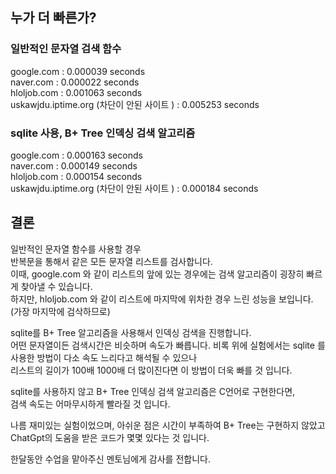 ## 누가 더 빠른가?
   
### 일반적인 문자열 검색 함수
google.com : 0.000039 seconds  
naver.com : 0.000022 seconds  
hloljob.com : 0.001063 seconds   
uskawjdu.iptime.org (차단이 안된 사이트 ) : 0.005253 seconds   
    
### sqlite 사용, B+ Tree 인덱싱 검색 알고리즘
google.com : 0.000163 seconds   
naver.com : 0.000149 seconds   
hloljob.com : 0.000154 seconds   
uskawjdu.iptime.org (차단이 안된 사이트 ) : 0.000184 seconds   
  
## 결론  
일반적인 문자열 함수를 사용할 경우  
반복문을 통해서 같은 모든 문자열 리스트를 검사합니다.  
이때, google.com 와 같이 리스트의 앞에 있는 경우에는 검색 알고리즘이 굉장히 빠르게 찾아낼 수 있습니다.   
하지만, hloljob.com 와 같이 리스트에 마지막에 위차한 경우 느린 성능을 보입니다. (가장 마지막에 검삭하므로)  
 
sqlite를 B+ Tree 알고리즘을 사용해서 인덱싱 검색을 진행합니다.  
어떤 문자열이든 검색시간은 비슷하며 속도가 빠릅니다. 
비록 위에 실험에서는 sqlite 를 사용한 방법이 다소 속도 느리다고 해석될 수 있으나  
리스트의 길이가 100배 1000배 더 많이진다면 이 방법이 더욱 빠를 것 입니다.  
  
sqlite를 사용하지 않고 B+ Tree 인덱싱 검색 알고리즘은 C언어로 구현한다면,  
검색 속도는 어마무시하게 빨라질 것 입니다.  
  
나름 재미있는 실험이었으며, 아쉬운 점은 시간이 부족하여 B+ Tree는 구현하지 않았고  
ChatGpt의 도움을 받은 코드가 몇몇 있다는 것 입니다.  
  
한달동안 수업을 맡아주신 멘토님에게 감사를 전합니다.  